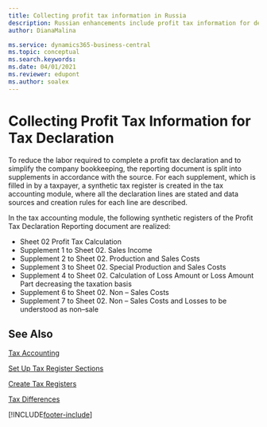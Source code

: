 ```yaml
---
title: Collecting profit tax information in Russia
description: Russian enhancements include profit tax information for declaring taxes.
author: DianaMalina

ms.service: dynamics365-business-central
ms.topic: conceptual
ms.search.keywords:
ms.date: 04/01/2021
ms.reviewer: edupont
ms.author: soalex
---
```


# Collecting Profit Tax Information for Tax Declaration

To reduce the labor required to complete a profit tax declaration and to simplify the company bookkeeping, the reporting document is split into supplements in accordance with the source. For each supplement, which is filled in by a taxpayer, a synthetic tax register is created in the tax accounting module, where all the declaration lines are stated and data sources and creation rules for each line are described. 

In the tax accounting module, the following synthetic registers of the Profit Tax Declaration Reporting document are realized: 

- Sheet 02 Profit Tax Calculation
- Supplement 1 to Sheet 02. Sales Income
- Supplement 2 to Sheet 02. Production and Sales Costs
- Supplement 3 to Sheet 02. Special Production and Sales Costs
- Supplement 4 to Sheet 02. Calculation of Loss Amount or Loss Amount Part decreasing the taxation basis
- Supplement 6 to Sheet 02. Non – Sales Costs
- Supplement 7 to Sheet 02. Non – Sales Costs and Losses to be understood as non–sale

 

## See Also 

[Tax Accounting](Tax-Accounting.md)

[Set Up Tax Register Sections](How-to-Set-Up-Tax-Register-Sections.md)

 [Create Tax Registers](How-to-Create-Tax-Registers.md)

[Tax Differences](Tax-Differences.md)

[!INCLUDE[footer-include](../../includes/footer-banner.md)]